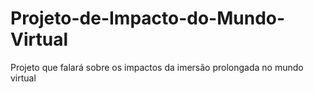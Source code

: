 # Projeto-de-Impacto-do-Mundo-Virtual
Projeto que falará sobre os impactos da imersão prolongada no mundo virtual
